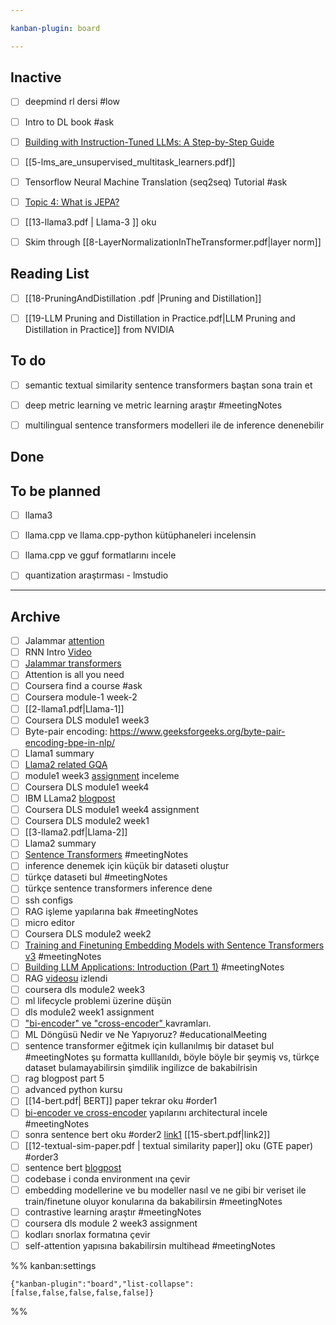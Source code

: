 ```yaml
---

kanban-plugin: board

---
```


## Inactive

- [ ] deepmind rl dersi #low
- [ ] Intro to DL book #ask
- [ ] [Building with Instruction-Tuned LLMs: A Step-by-Step Guide](https://www.youtube.com/watch?v=eTieetk2dSw)
- [ ] [[5-lms_are_unsupervised_multitask_learners.pdf]]
- [ ] Tensorflow Neural Machine Translation (seq2seq) Tutorial #ask
- [ ] [Topic 4: What is JEPA?](https://www.turingpost.com/p/jepa)
- [ ] [[13-llama3.pdf | Llama-3 ]] oku
- [ ] Skim through [[8-LayerNormalizationInTheTransformer.pdf|layer norm]]


## Reading List

- [ ] [[18-PruningAndDistillation .pdf |Pruning and Distillation]]
- [ ] [[19-LLM Pruning and Distillation in Practice.pdf|LLM Pruning and Distillation in Practice]] from NVIDIA


## To do

- [ ] semantic textual similarity sentence transformers baştan sona train et
- [ ] deep metric learning ve metric learning araştır #meetingNotes
- [ ] multilingual sentence transformers modelleri ile de inference denenebilir


## Done



## To be planned

- [ ] llama3
- [ ] llama.cpp ve llama.cpp-python kütüphaneleri incelensin
- [ ] llama.cpp ve gguf formatlarını incele
- [ ] quantization araştırması - lmstudio


***

## Archive

- [ ] Jalammar [attention](https://jalammar.github.io/visualizing-neural-machine-translation-mechanics-of-seq2seq-models-with-attention/)
- [ ] RNN Intro [Video](https://www.youtube.com/watch?v=UNmqTiOnRfg)
- [ ] [Jalammar transformers](https://jalammar.github.io/illustrated-transformer/)
- [ ] Attention is all you need
- [ ] Coursera find a course #ask
- [ ] Coursera module-1 week-2
- [ ] [[2-llama1.pdf|Llama-1]]
- [ ] Coursera DLS module1 week3
- [ ] Byte-pair encoding: https://www.geeksforgeeks.org/byte-pair-encoding-bpe-in-nlp/
- [ ] Llama1 summary
- [ ] [Llama2 related GQA](https://medium.com/@raisomya360/demystifying-sliding-window-grouped-query-attention-a-simpler-approach-to-efficient-neural-6fb03b7d021f)
- [ ] module1 week3 [assignment](https://github.com/abdur75648/Deep-Learning-Specialization-Coursera/blob/main/Neural%20Networks%20and%20Deep%20Learning/Week3/Planar%20data%20classification%20with%20one%20hidden%20layer/Planar_data_classification_with_onehidden_layer_v6c.ipynb) inceleme
- [ ] Coursera DLS module1 week4
- [ ] IBM LLama2 [blogpost](https://www.ibm.com/topics/llama-2)
- [ ] Coursera DLS module1 week4 assignment
- [ ] Coursera DLS module2 week1
- [ ] [[3-llama2.pdf|Llama-2]]
- [ ] Llama2 summary
- [ ] [Sentence Transformers](https://osanseviero.github.io/hackerllama/blog/posts/sentence_embeddings/#sentence-transformers) #meetingNotes
- [ ] inference denemek için küçük bir dataseti oluştur
- [ ] türkçe dataseti bul #meetingNotes
- [ ] türkçe sentence transformers inference dene
- [ ] ssh configs
- [ ] RAG işleme yapılarına bak #meetingNotes
- [ ] micro editor
- [ ] Coursera DLS module2 week2
- [ ] [Training and Finetuning Embedding Models with Sentence Transformers v3](https://huggingface.co/blog/train-sentence-transformers) #meetingNotes
- [ ] [Building LLM Applications: Introduction (Part 1)](https://medium.com/@vipra_singh/building-llm-applications-introduction-part-1-1c90294b155b#4d28) #meetingNotes
- [ ] RAG [videosu](https://www.youtube.com/watch?v=tcqEUSNCn8I) izlendi
- [ ] coursera dls module2 week3
- [ ] ml lifecycle problemi üzerine düşün
- [ ] dls module2 week1 assignment
- [ ] ["bi-encoder" ve "cross-encoder" ](https://www.sbert.net/examples/applications/cross-encoder/README.html)kavramları.
- [ ] ML Döngüsü Nedir ve Ne Yapıyoruz? #educationalMeeting
- [ ] sentence transformer eğitmek için kullanılmış bir dataset bul #meetingNotes şu formatta kulllanıldı, böyle böyle bir şeymiş vs, türkçe dataset bulamayabilirsin şimdilik ingilizce de bakabilrisin
- [ ] rag blogpost part 5
- [ ] advanced python kursu
- [ ] [[14-bert.pdf| BERT]] paper tekrar oku #order1
- [ ] [bi-encoder ve cross-encoder](https://osanseviero.github.io/hackerllama/blog/posts/sentence_embeddings2/) yapılarını architectural incele #meetingNotes
- [ ] sonra sentence bert oku #order2 [link1](https://medium.com/towards-data-science/sbert-deb3d4aef8a4) [[15-sbert.pdf|link2]]
- [ ] [[12-textual-sim-paper.pdf | textual similarity paper]] oku (GTE paper) #order3
- [ ] sentence bert [blogpost](https://towardsdatascience.com/sbert-deb3d4aef8a4)
- [ ] codebase i conda environment ına çevir
- [ ] embedding modellerine ve bu modeller nasıl ve ne gibi bir veriset ile train/finetune oluyor konularına da bakabilirsin #meetingNotes
- [ ] contrastive learning araştır #meetingNotes
- [ ] coursera dls module 2 week3 assignment
- [ ] kodları snorlax formatına çevir
- [ ] self-attention yapısına bakabilirsin multihead #meetingNotes

%% kanban:settings
```
{"kanban-plugin":"board","list-collapse":[false,false,false,false,false]}
```
%%